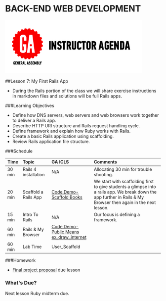 BACK-END WEB DEVELOPMENT
============================


![GeneralAssemb.ly](../assets/ICL_icons/instr_agenda.png)



##Lesson 7: My First Rails App


*	During the Rails portion of the class we will share exercise instructions in markdown files and solutions will be full Rails apps.

###Learning Objectives


*	Define how DNS servers, web servers and web browsers work together to deliver a Rails app. 
*	Describe HTTP URI structure and Rails request handling cycle.
*	Define framework and explain how Ruby works with Rails. 
*	Create a basic Rails application using scaffolding.
*	Review Rails application file structure. 


###Schedule


| Time        | Topic| GA ICLS| Comments |
| ------------- |:-------------|:-------------------|:-------------------|
|  30 min | Rails 4 installation| N/A| Allocating 30 min for trouble shooting. |
| 20 min | Scaffold a Rails App | [Code Demo-Scaffold Books](instr_code_demo_notes.md) | We start with scaffolding first to give students a glimpse into a rails app. We break down the app further in Rails & My Browser then again in the next lesson.| 
| 15 min | Intro To Rails| N/A | Our focus is defining a framework. |
| 60 min | Rails & My Browser| [Code Demo-Public Means](instr_code_demo_notes.md) </br> [ex_draw_internet](instr_exercise_notes.md) |  |
| 60 min | Lab Time | User_Scaffold |  |


###Homework

-	[Final project proposal](homework/README.md) due lesson 


### What's Due?

Next lesson Ruby midterm due.




